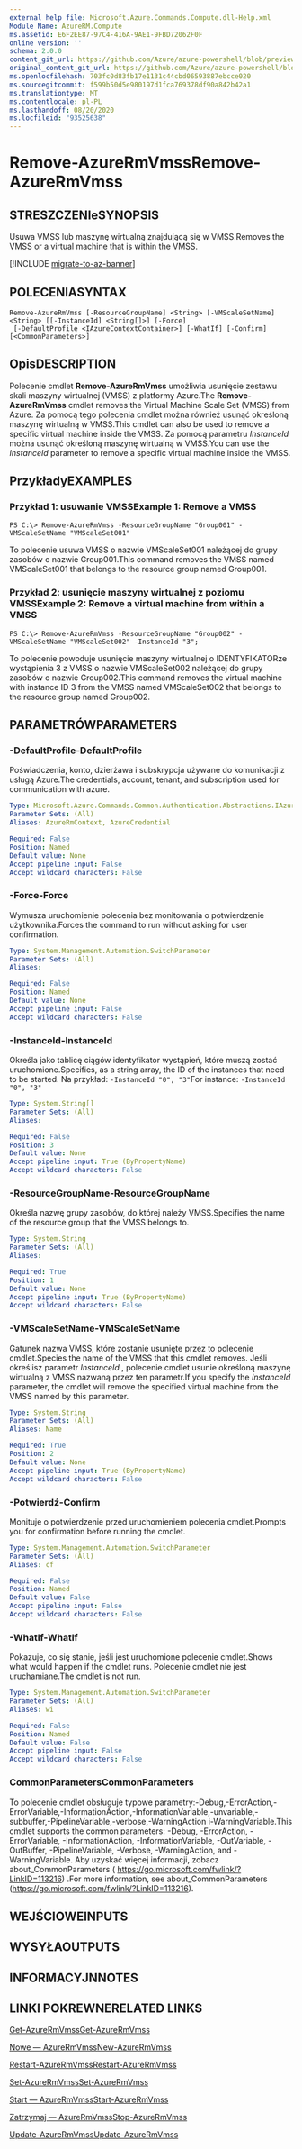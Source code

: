 ```yaml
---
external help file: Microsoft.Azure.Commands.Compute.dll-Help.xml
Module Name: AzureRM.Compute
ms.assetid: E6F2EE87-97C4-416A-9AE1-9FBD72062F0F
online version: ''
schema: 2.0.0
content_git_url: https://github.com/Azure/azure-powershell/blob/preview/src/ResourceManager/Compute/Stack/Commands.Compute/help/Remove-AzureRmVmss.md
original_content_git_url: https://github.com/Azure/azure-powershell/blob/preview/src/ResourceManager/Compute/Stack/Commands.Compute/help/Remove-AzureRmVmss.md
ms.openlocfilehash: 703fc0d83fb17e1131c44cbd06593887ebcce020
ms.sourcegitcommit: f599b50d5e980197d1fca769378df90a842b42a1
ms.translationtype: MT
ms.contentlocale: pl-PL
ms.lasthandoff: 08/20/2020
ms.locfileid: "93525638"
---
```

# <span data-ttu-id="11c53-101">Remove-AzureRmVmss</span><span class="sxs-lookup"><span data-stu-id="11c53-101">Remove-AzureRmVmss</span></span>

## <span data-ttu-id="11c53-102">STRESZCZENIe</span><span class="sxs-lookup"><span data-stu-id="11c53-102">SYNOPSIS</span></span>
<span data-ttu-id="11c53-103">Usuwa VMSS lub maszynę wirtualną znajdującą się w VMSS.</span><span class="sxs-lookup"><span data-stu-id="11c53-103">Removes the VMSS or a virtual machine that is within the VMSS.</span></span>

[!INCLUDE [migrate-to-az-banner](../../includes/migrate-to-az-banner.md)]

## <span data-ttu-id="11c53-104">POLECENIA</span><span class="sxs-lookup"><span data-stu-id="11c53-104">SYNTAX</span></span>

```
Remove-AzureRmVmss [-ResourceGroupName] <String> [-VMScaleSetName] <String> [[-InstanceId] <String[]>] [-Force]
 [-DefaultProfile <IAzureContextContainer>] [-WhatIf] [-Confirm] [<CommonParameters>]
```

## <span data-ttu-id="11c53-105">Opis</span><span class="sxs-lookup"><span data-stu-id="11c53-105">DESCRIPTION</span></span>
<span data-ttu-id="11c53-106">Polecenie cmdlet **Remove-AzureRmVmss** umożliwia usunięcie zestawu skali maszyny wirtualnej (VMSS) z platformy Azure.</span><span class="sxs-lookup"><span data-stu-id="11c53-106">The **Remove-AzureRmVmss** cmdlet removes the Virtual Machine Scale Set (VMSS) from Azure.</span></span>
<span data-ttu-id="11c53-107">Za pomocą tego polecenia cmdlet można również usunąć określoną maszynę wirtualną w VMSS.</span><span class="sxs-lookup"><span data-stu-id="11c53-107">This cmdlet can also be used to remove a specific virtual machine inside the VMSS.</span></span>
<span data-ttu-id="11c53-108">Za pomocą parametru *InstanceId* można usunąć określoną maszynę wirtualną w VMSS.</span><span class="sxs-lookup"><span data-stu-id="11c53-108">You can use the *InstanceId* parameter to remove a specific virtual machine inside the VMSS.</span></span>

## <span data-ttu-id="11c53-109">Przykłady</span><span class="sxs-lookup"><span data-stu-id="11c53-109">EXAMPLES</span></span>

### <span data-ttu-id="11c53-110">Przykład 1: usuwanie VMSS</span><span class="sxs-lookup"><span data-stu-id="11c53-110">Example 1: Remove a VMSS</span></span>
```
PS C:\> Remove-AzureRmVmss -ResourceGroupName "Group001" -VMScaleSetName "VMScaleSet001"
```

<span data-ttu-id="11c53-111">To polecenie usuwa VMSS o nazwie VMScaleSet001 należącej do grupy zasobów o nazwie Group001.</span><span class="sxs-lookup"><span data-stu-id="11c53-111">This command removes the VMSS named VMScaleSet001 that belongs to the resource group named Group001.</span></span>

### <span data-ttu-id="11c53-112">Przykład 2: usunięcie maszyny wirtualnej z poziomu VMSS</span><span class="sxs-lookup"><span data-stu-id="11c53-112">Example 2: Remove a virtual machine from within a VMSS</span></span>
```
PS C:\> Remove-AzureRmVmss -ResourceGroupName "Group002" -VMScaleSetName "VMScaleSet002" -InstanceId "3";
```

<span data-ttu-id="11c53-113">To polecenie powoduje usunięcie maszyny wirtualnej o IDENTYFIKATORze wystąpienia 3 z VMSS o nazwie VMScaleSet002 należącej do grupy zasobów o nazwie Group002.</span><span class="sxs-lookup"><span data-stu-id="11c53-113">This command removes the virtual machine with instance ID 3 from the VMSS named VMScaleSet002 that belongs to the resource group named Group002.</span></span>

## <span data-ttu-id="11c53-114">PARAMETRÓW</span><span class="sxs-lookup"><span data-stu-id="11c53-114">PARAMETERS</span></span>

### <span data-ttu-id="11c53-115">-DefaultProfile</span><span class="sxs-lookup"><span data-stu-id="11c53-115">-DefaultProfile</span></span>
<span data-ttu-id="11c53-116">Poświadczenia, konto, dzierżawa i subskrypcja używane do komunikacji z usługą Azure.</span><span class="sxs-lookup"><span data-stu-id="11c53-116">The credentials, account, tenant, and subscription used for communication with azure.</span></span>

```yaml
Type: Microsoft.Azure.Commands.Common.Authentication.Abstractions.IAzureContextContainer
Parameter Sets: (All)
Aliases: AzureRmContext, AzureCredential

Required: False
Position: Named
Default value: None
Accept pipeline input: False
Accept wildcard characters: False
```

### <span data-ttu-id="11c53-117">-Force</span><span class="sxs-lookup"><span data-stu-id="11c53-117">-Force</span></span>
<span data-ttu-id="11c53-118">Wymusza uruchomienie polecenia bez monitowania o potwierdzenie użytkownika.</span><span class="sxs-lookup"><span data-stu-id="11c53-118">Forces the command to run without asking for user confirmation.</span></span>

```yaml
Type: System.Management.Automation.SwitchParameter
Parameter Sets: (All)
Aliases: 

Required: False
Position: Named
Default value: None
Accept pipeline input: False
Accept wildcard characters: False
```

### <span data-ttu-id="11c53-119">-InstanceId</span><span class="sxs-lookup"><span data-stu-id="11c53-119">-InstanceId</span></span>
<span data-ttu-id="11c53-120">Określa jako tablicę ciągów identyfikator wystąpień, które muszą zostać uruchomione.</span><span class="sxs-lookup"><span data-stu-id="11c53-120">Specifies, as a string array, the ID of the instances that need to be started.</span></span>
<span data-ttu-id="11c53-121">Na przykład: `-InstanceId "0", "3"`</span><span class="sxs-lookup"><span data-stu-id="11c53-121">For instance: `-InstanceId "0", "3"`</span></span>

```yaml
Type: System.String[]
Parameter Sets: (All)
Aliases: 

Required: False
Position: 3
Default value: None
Accept pipeline input: True (ByPropertyName)
Accept wildcard characters: False
```

### <span data-ttu-id="11c53-122">-ResourceGroupName</span><span class="sxs-lookup"><span data-stu-id="11c53-122">-ResourceGroupName</span></span>
<span data-ttu-id="11c53-123">Określa nazwę grupy zasobów, do której należy VMSS.</span><span class="sxs-lookup"><span data-stu-id="11c53-123">Specifies the name of the resource group that the VMSS belongs to.</span></span>

```yaml
Type: System.String
Parameter Sets: (All)
Aliases: 

Required: True
Position: 1
Default value: None
Accept pipeline input: True (ByPropertyName)
Accept wildcard characters: False
```

### <span data-ttu-id="11c53-124">-VMScaleSetName</span><span class="sxs-lookup"><span data-stu-id="11c53-124">-VMScaleSetName</span></span>
<span data-ttu-id="11c53-125">Gatunek nazwa VMSS, które zostanie usunięte przez to polecenie cmdlet.</span><span class="sxs-lookup"><span data-stu-id="11c53-125">Species the name of the VMSS that this cmdlet removes.</span></span>
<span data-ttu-id="11c53-126">Jeśli określisz parametr *InstanceId* , polecenie cmdlet usunie określoną maszynę wirtualną z VMSS nazwaną przez ten parametr.</span><span class="sxs-lookup"><span data-stu-id="11c53-126">If you specify the *InstanceId* parameter, the cmdlet will remove the specified virtual machine from the VMSS named by this parameter.</span></span>

```yaml
Type: System.String
Parameter Sets: (All)
Aliases: Name

Required: True
Position: 2
Default value: None
Accept pipeline input: True (ByPropertyName)
Accept wildcard characters: False
```

### <span data-ttu-id="11c53-127">-Potwierdź</span><span class="sxs-lookup"><span data-stu-id="11c53-127">-Confirm</span></span>
<span data-ttu-id="11c53-128">Monituje o potwierdzenie przed uruchomieniem polecenia cmdlet.</span><span class="sxs-lookup"><span data-stu-id="11c53-128">Prompts you for confirmation before running the cmdlet.</span></span>
```yaml
Type: System.Management.Automation.SwitchParameter
Parameter Sets: (All)
Aliases: cf

Required: False
Position: Named
Default value: False
Accept pipeline input: False
Accept wildcard characters: False
```

### <span data-ttu-id="11c53-129">-WhatIf</span><span class="sxs-lookup"><span data-stu-id="11c53-129">-WhatIf</span></span>
<span data-ttu-id="11c53-130">Pokazuje, co się stanie, jeśli jest uruchomione polecenie cmdlet.</span><span class="sxs-lookup"><span data-stu-id="11c53-130">Shows what would happen if the cmdlet runs.</span></span> <span data-ttu-id="11c53-131">Polecenie cmdlet nie jest uruchamiane.</span><span class="sxs-lookup"><span data-stu-id="11c53-131">The cmdlet is not run.</span></span>
```yaml
Type: System.Management.Automation.SwitchParameter
Parameter Sets: (All)
Aliases: wi

Required: False
Position: Named
Default value: False
Accept pipeline input: False
Accept wildcard characters: False
```

### <span data-ttu-id="11c53-132">CommonParameters</span><span class="sxs-lookup"><span data-stu-id="11c53-132">CommonParameters</span></span>
<span data-ttu-id="11c53-133">To polecenie cmdlet obsługuje typowe parametry:-Debug,-ErrorAction,-ErrorVariable,-InformationAction,-InformationVariable,-unvariable,-subbuffer,-PipelineVariable,-verbose,-WarningAction i-WarningVariable.</span><span class="sxs-lookup"><span data-stu-id="11c53-133">This cmdlet supports the common parameters: -Debug, -ErrorAction, -ErrorVariable, -InformationAction, -InformationVariable, -OutVariable, -OutBuffer, -PipelineVariable, -Verbose, -WarningAction, and -WarningVariable.</span></span> <span data-ttu-id="11c53-134">Aby uzyskać więcej informacji, zobacz about_CommonParameters ( https://go.microsoft.com/fwlink/?LinkID=113216) .</span><span class="sxs-lookup"><span data-stu-id="11c53-134">For more information, see about_CommonParameters (https://go.microsoft.com/fwlink/?LinkID=113216).</span></span>

## <span data-ttu-id="11c53-135">WEJŚCIOWE</span><span class="sxs-lookup"><span data-stu-id="11c53-135">INPUTS</span></span>

## <span data-ttu-id="11c53-136">WYSYŁA</span><span class="sxs-lookup"><span data-stu-id="11c53-136">OUTPUTS</span></span>

## <span data-ttu-id="11c53-137">INFORMACYJN</span><span class="sxs-lookup"><span data-stu-id="11c53-137">NOTES</span></span>

## <span data-ttu-id="11c53-138">LINKI POKREWNE</span><span class="sxs-lookup"><span data-stu-id="11c53-138">RELATED LINKS</span></span>

[<span data-ttu-id="11c53-139">Get-AzureRmVmss</span><span class="sxs-lookup"><span data-stu-id="11c53-139">Get-AzureRmVmss</span></span>](./Get-AzureRmVmss.md)

[<span data-ttu-id="11c53-140">Nowe — AzureRmVmss</span><span class="sxs-lookup"><span data-stu-id="11c53-140">New-AzureRmVmss</span></span>](./New-AzureRmVmss.md)

[<span data-ttu-id="11c53-141">Restart-AzureRmVmss</span><span class="sxs-lookup"><span data-stu-id="11c53-141">Restart-AzureRmVmss</span></span>](./Restart-AzureRmVmss.md)

[<span data-ttu-id="11c53-142">Set-AzureRmVmss</span><span class="sxs-lookup"><span data-stu-id="11c53-142">Set-AzureRmVmss</span></span>](./Set-AzureRmVmss.md)

[<span data-ttu-id="11c53-143">Start — AzureRmVmss</span><span class="sxs-lookup"><span data-stu-id="11c53-143">Start-AzureRmVmss</span></span>](./Start-AzureRmVmss.md)

[<span data-ttu-id="11c53-144">Zatrzymaj — AzureRmVmss</span><span class="sxs-lookup"><span data-stu-id="11c53-144">Stop-AzureRmVmss</span></span>](./Stop-AzureRmVmss.md)

[<span data-ttu-id="11c53-145">Update-AzureRmVmss</span><span class="sxs-lookup"><span data-stu-id="11c53-145">Update-AzureRmVmss</span></span>](./Update-AzureRmVmss.md)


